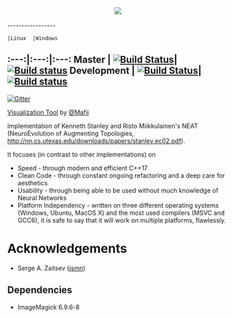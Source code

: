 <div align="center">
  <img src="http://i.imgur.com/IoDz5iw.png"><br><br>
</div>
-----------------

	|Linux	|Windows
:---:|:---:|:---:
Master | [![Build Status](https://travis-ci.org/IDPA16/Hippocrates.svg?branch=master)](https://travis-ci.org/IDPA16/Hippocrates)|[![Build status](https://ci.appveyor.com/api/projects/status/2esb82qiysqt6doe/branch/master?svg=true)](https://ci.appveyor.com/project/SirRade/hippocrates)
Development | [![Build Status](https://travis-ci.org/IDPA16/Hippocrates.svg?branch=development)](https://travis-ci.org/IDPA16/Hippocrates)|[![Build status](https://ci.appveyor.com/api/projects/status/2esb82qiysqt6doe/branch/development?svg=true)](https://ci.appveyor.com/project/SirRade/hippocrates)
-----------------
[![Gitter](https://badges.gitter.im/HippocratesAI/gitter.svg)](https://gitter.im/HippocratesAI/Lobby)

[Visualization Tool](https://github.com/IDPA-2016-NEAT-CNN/NEAT_Visualizer) by [@Mafii](https://github.com/Mafii)

Implementation of Kenneth Stanley and Risto Miikkulainen's NEAT (NeuroEvolution
of Augmenting Topologies, http://nn.cs.utexas.edu/downloads/papers/stanley.ec02.pdf).


It focuses (in contrast to other implementations) on

- Speed - through modern and efficient C++17
- Clean Code - through constant ongoing refactoring and a deep care for aesthetics
- Usability - through being able to be used without much knowledge of Neural Networks
- Platform Independency - written on three different operating systems (Windows, Ubuntu, MacOS X) and the most used compilers (MSVC and GCC6), it is safe to say that it will work on multiple platforms, flawlessly.


# Acknowledgements
- Serge A. Zaitsev ([jsmn](https://github.com/zserge/jsmn))

## Dependencies
- ImageMagick 6.9.6-8 

